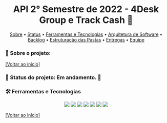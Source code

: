 <br id="inicio">

<h1 align="center">API 2° Semestre de 2022 - 4Desk Group e Track Cash 💼</h1>

 <p align="center">
     <a href="#sobre">Sobre</a> • 
     <a href="#status">Status</a> •
     <a href="#techtools">Ferramentas e Tecnologias</a> •
     <a href="#arquitetura">Arquitetura de Software</a> •  
     <a href="#backlog">Backlog</a> •
     <a href="#estrutura-pastas">Estruturação das Pastas</a> • 
     <a href="#entregas">Entregas</a> • 
     <a href="#equipe">Equipe</a> 
</p>

<span id="sobre">

### :mag_right: Sobre o projeto:
<p></p>
 
<a href="#inicio">[Voltar ao início]</a>

 
 <span id="status">

 ### :bookmark_tabs: Status do projeto:  Em andamento. :construction:	

<span id="techtools">
 
 ### :hammer_and_wrench: Ferramentas e Tecnologias
 
 <p align="center">
 <img src="https://img.shields.io/badge/Slack-292A2D?style=for-the-badge&logo=slack&logoColor=54C5CE"/> 
 <img src="https://img.shields.io/badge/Discord-292A2D?style=for-the-badge&logo=discord&logoColor=54C5CE"/> 
 <img src="https://img.shields.io/badge/Trello-292A2D?style=for-the-badge&logo=trello&logoColor=54C5CE"/> 
 <img src="https://img.shields.io/badge/Figma-292A2D?style=for-the-badge&logo=figma&logoColor=54C5CE"/> 
 <img src="https://img.shields.io/badge/Java-292A2D?style=for-the-badge&logo=java&logoColor=54C5CE" />
 <img src="https://img.shields.io/badge/NetBeans-292A2D?style=for-the-badge&logo=netbeans&logoColor=54C5CE"/> 
 <img src="https://img.shields.io/badge/MySQL-292A2D?style=for-the-badge&logo=mysql&logoColor=54C5CE"/>
</p>
  
<a href="#inicio">[Voltar ao início]</a>
